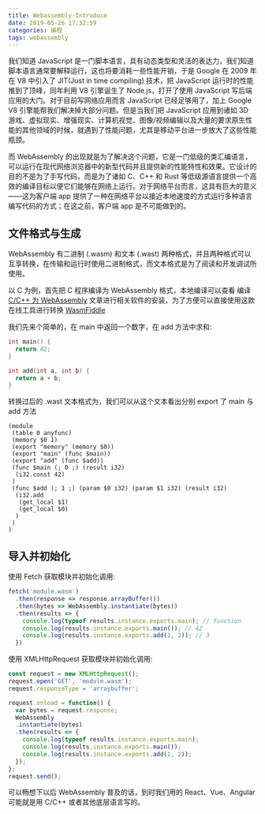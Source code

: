 ```yaml
---
title: Webassembly-Introduce
date: 2019-05-26 17:32:59
categories: 编程
tags: webassembly
---
```


我们知道 JavaScript 是一门脚本语言，具有动态类型和灵活的表达力，我们知道脚本语言通常要解释运行，这也将要消耗一些性能开销，于是 Google 在 2009 年在 V8 中引入了 JIT(Just in time compiling) 技术，把 JavaScript 运行时的性能推到了顶峰，同年利用 V8 引擎诞生了 Node.js，打开了使用 JavaScript 写后端应用的大门。对于目前写网络应用而言 JavaScript 已经足够用了，加上 Google V8 引擎能帮我们解决掉大部分问题。但是当我们把 JavaScript 应用到诸如 3D 游戏、虚拟现实、增强现实、计算机视觉、图像/视频编辑以及大量的要求原生性能的其他领域的时候，就遇到了性能问题，尤其是移动平台进一步放大了这些性能瓶颈。

而 WebAssembly 的出现就是为了解决这个问题，它是一门低级的类汇编语言，可以运行在现代网络浏览器中的新型代码并且提供新的性能特性和效果。它设计的目的不是为了手写代码，而是为了诸如 C、C++ 和 Rust 等低级源语言提供一个高效的编译目标以便它们能够在网络上运行。对于网络平台而言，这具有巨大的意义——这为客户端 app 提供了一种在网络平台以接近本地速度的方式运行多种语言编写代码的方式；在这之前，客户端 app 是不可能做到的。

## 文件格式与生成

WebAssembly 有二进制 (.wasm) 和文本 (.wast) 两种格式，并且两种格式可以互享转换，在传输和运行时使用二进制格式，而文本格式是为了阅读和开发调试所使用。

以 C 为例，首先把 C 程序编译为 WebAssembly 格式，本地编译可以查看 编译 [C/C++ 为 WebAssembly](https://developer.mozilla.org/zh-CN/docs/WebAssembly/C_to_wasm) 文章进行相关软件的安装，为了方便可以直接使用这款在线工具进行转换 [WasmFiddle](https://wasdk.github.io/WasmFiddle/)

我们先来个简单的，在 main 中返回一个数字，在 add 方法中求和:
```c
int main() { 
  return 42;
}

int add(int a, int b) {
  return a + b;
}
```

转换过后的 .wast 文本格式为，我们可以从这个文本看出分别 export 了 main 与 add 方法
```
(module
 (table 0 anyfunc)
 (memory $0 1)
 (export "memory" (memory $0))
 (export "main" (func $main))
 (export "add" (func $add))
 (func $main (; 0 ;) (result i32)
  (i32.const 42)
 )
 (func $add (; 1 ;) (param $0 i32) (param $1 i32) (result i32)
  (i32.add
   (get_local $1)
   (get_local $0)
  )
 )
)
```

## 导入并初始化

使用 Fetch 获取模块并初始化调用:
```js
fetch('module.wasm')
  .then(response => response.arrayBuffer())
  .then(bytes => WebAssembly.instantiate(bytes))
  .then(results => {
    console.log(typeof results.instance.exports.main); // function
    console.log(results.instance.exports.main()); // 42
    console.log(results.instance.exports.add(1, 2)); // 3
  })
```

使用 XMLHttpRequest 获取模块并初始化调用:
```js
const request = new XMLHttpRequest();
request.open('GET', 'module.wasm');
request.responseType = 'arraybuffer';

request.onload = function() {
  var bytes = request.response;
  WebAssembly
  .instantiate(bytes)
  .then(results => {
    console.log(typeof results.instance.exports.main);
    console.log(results.instance.exports.main());
    console.log(results.instance.exports.add(1, 2));
  });
};
request.send();
```

可以畅想下以后 WebAssembly 普及的话，到时我们用的 React、Vue、Angular 可能就是用 C/C++ 或者其他底层语言写的。